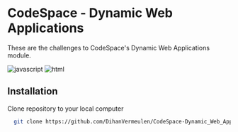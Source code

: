 # CodeSpace - Dynamic Web Applications

These are the challenges to CodeSpace's Dynamic Web Applications module.

![javascript](https://img.shields.io/badge/%20%20JavaScript-%20%20%20%20730L-f1e05a.svg) ![html](https://img.shields.io/badge/%20%20HTML-%20%20%20%20164L-e34c26.svg)

## Installation

Clone repository to your local computer

```bash
  git clone https://github.com/DihanVermeulen/CodeSpace-Dynamic_Web_Applications
```
    
